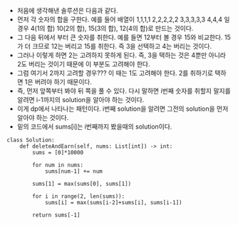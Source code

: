 - 처음에 생각해낸 솔루션은 다음과 같다.
- 먼저 각 숫자의 합을 구한다. 예를 들어 배열이 1,1,1,1 2,2,2,2,2 3,3,3,3,3 4,4,4 일 경우 4(1의 합) 10(2의 합), 15(3의 합), 12(4의 합)로 만드는 것이다.
- 그 다음 뒤에서 부터 큰 숫자를 취한다. 예를 들면 12부터 볼 경우 15와 비교한다. 15가 더 크므로 12는 버리고 15를 취한다. 즉 3을 선택하고 4는 버리는 것이다.
- 그러나 이렇게 하면 2는 고려하지 못하게 된다. 즉, 3을 택하는 것은 4뿐만 아니라 2도 버리는 것이기 때문에 이 부분도 고려해야 한다.
- 그럼 여기서 2까지 고려할 경우??? 이 때는 1도 고려해야 한다. 2를 취하기로 택하면 1은 버려야 하기 때문이다.
- 즉, 먼저 앞쪽부터 봐야 뒤 쪽을 풀 수 있다. 다시 말하면 i번째 숫자를 취할지 말지를 알려면 i-1까지의 solution을 알아야 하는 것이다. 
- 이게 dp에서 나타나는 패턴이다. i번째 solution을 알려면 그전의 solution을 먼저 알아야 하는 것이다.
- 밑의 코드에서 sums[i]는 i번째까지 봤을때의 solution이다.
```python3
class Solution:
    def deleteAndEarn(self, nums: List[int]) -> int:
        sums = [0]*10000
        
        for num in nums:
            sums[num-1] += num
        
        sums[1] = max(sums[0], sums[1])
        
        for i in range(2, len(sums)):
            sums[i] = max(sums[i-2]+sums[i], sums[i-1])
        
        return sums[-1]
```
